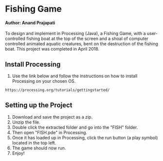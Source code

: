 # Fishing Game

#### Author: Anand Prajapati

To design and implement in Processing (Java), a Fishing Game, with a user-controlled fishing boat at the top of the screen and a shoal of computer controlled animated aquatic creatures, bent on the destruction of the fishing boat. This project was completed in April 2018.


## Install Processing

1. Use the link below and follow the instructions on how to install Processing on your chosen OS.

```bash
https://processing.org/tutorials/gettingstarted/
```

## Setting up the Project
1. Download and save the project as a zip. 
2. Unzip the file.
3. Double click the extracted folder and go into the "FISH" folder.
4. Then open "FISH.pde" in Processing.
5. Once it has loaded up in Processing, click the run button (a play symbol) located in the top left.
6. The game should now run.
7. Enjoy!
